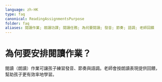 ```yaml
---
language: zh-HK
type: faq
canonical: ReadingAssignmentsPurpose
folder: faq
aliases: 閱讀作業; 朗讀功課; 閱讀任務; 為何要閱讀; 發音; 節奏; 語調; 老師回饋
---
```

# 為何要安排閱讀作業？

閱讀（朗讀）作業可讓孩子練習發音、節奏與語調。老師會按朗讀表現提供回饋，幫助孩子更有效率地學習。